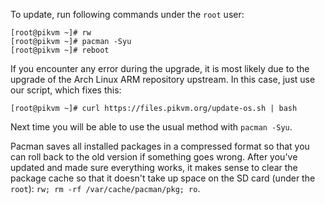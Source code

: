 To update, run following commands under the `root` user:

```console
[root@pikvm ~]# rw
[root@pikvm ~]# pacman -Syu
[root@pikvm ~]# reboot
```

If you encounter any error during the upgrade, it is most likely due to the upgrade of the Arch Linux ARM repository upstream.
In this case, just use our script, which fixes this:

```console
[root@pikvm ~]# curl https://files.pikvm.org/update-os.sh | bash
```

Next time you will be able to use the usual method with `pacman -Syu`.

Pacman saves all installed packages in a compressed format so that you can roll back to the old version if something goes wrong.
After you've updated and made sure everything works, it makes sense to clear the package cache so that it doesn't take up space
on the SD card (under the `root`): `rw; rm -rf /var/cache/pacman/pkg; ro`.
